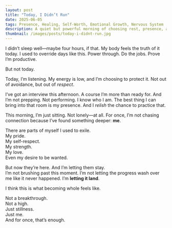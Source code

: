 ```yaml
---
layout: post
title: "Today, I Didn’t Run"
date: 2025-06-05
tags: Presence, Healing, Self-Worth, Emotional Growth, Nervous System
description: A quiet but powerful morning of choosing rest, presence, and wholeness over old patterns.
thumbnail: /images/posts/today-i-didnt-run.jpg
---
```


I didn’t sleep well—maybe four hours, if that. My body feels the truth of it today. I used to override days like this. Power through. Do the jobs. Prove I’m productive.

But not today.

Today, I’m listening. My energy is low, and I’m choosing to protect it. Not out of avoidance, but out of *respect*.

I’ve got an interview this afternoon. A course I’m more than ready for. And I’m not prepping. Not performing. I know who I am. The best thing I can bring into that room is my presence. And I *relish* the chance to practice that.

This morning, I’m just sitting. Not lonely—at all. For once, I’m not chasing connection because I’ve found something deeper: **me**.

There are parts of myself I used to exile.  
My pride.  
My self-respect.  
My strength.  
My love.  
Even my desire to be wanted.

But now they’re here. And I’m letting them stay.  
I’m not brushing past this moment. I’m not letting the progress wash over me like it never happened. I’m **letting it land**.

I think this is what becoming whole feels like.

Not a breakthrough.  
Not a high.  
Just stillness.  
Just me.  
And for once, that’s enough.